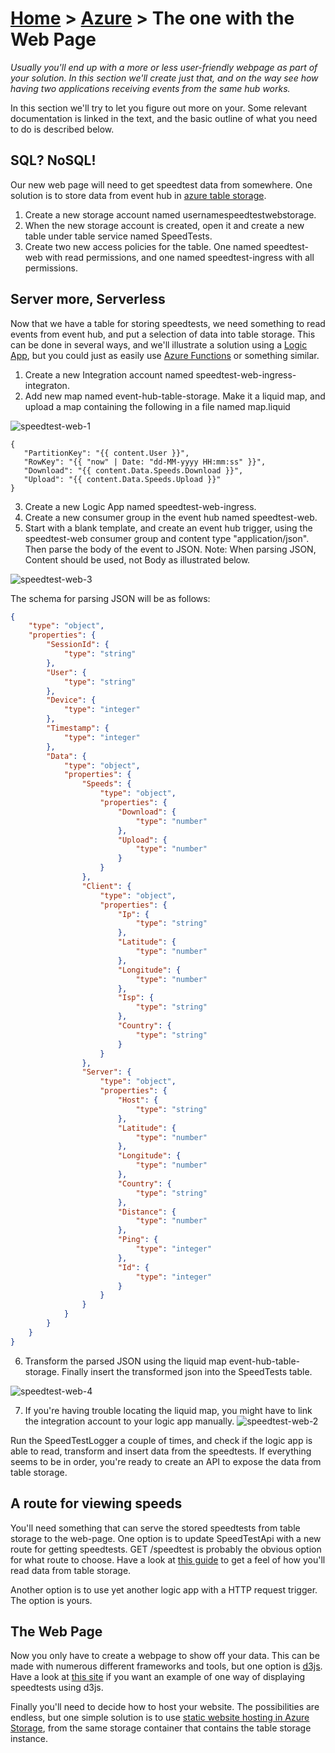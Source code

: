 [Home](../) > [Azure](index) > The one with the Web Page
========================================================
_Usually you'll end up with a more or less user-friendly webpage as part of your solution. In this section we'll create just that, and on the way see how having two applications receiving events from the same hub works._

In this section we'll try to let you figure out more on your. Some relevant documentation is linked in the text, and the basic outline of what you need to do is described below.

SQL? NoSQL!
-----------
Our new web page will need to get speedtest data from somewhere. One solution is to store data from event hub in [azure table storage](https://docs.microsoft.com/en-us/azure/cosmos-db/table-storage-overview).

1. Create a new storage account named usernamespeedtestwebstorage.
2. When the new storage account is created, open it and create a new table under table service named SpeedTests.
3. Create two new access policies for the table. One named speedtest-web with read permissions, and one named speedtest-ingress with all permissions.

Server more, Serverless
-----------------------
Now that we have a table for storing speedtests, we need something to read events from event hub, and put a selection of data into table storage. This can be done in several ways, and we'll illustrate a solution using a [Logic App](https://docs.microsoft.com/en-us/azure/logic-apps/), but you could just as easily use [Azure Functions](https://docs.microsoft.com/en-us/azure/azure-functions/) or something similar.

1. Create a new Integration account named speedtest-web-ingress-integraton.
2. Add new map named event-hub-table-storage. Make it a liquid map, and upload a map containing the following in a file named map.liquid

![speedtest-web-1](images/speedtest-web-1.png)

```
{
   "PartitionKey": "{{ content.User }}",
   "RowKey": "{{ "now" | Date: "dd-MM-yyyy HH:mm:ss" }}",
   "Download": "{{ content.Data.Speeds.Download }}",
   "Upload": "{{ content.Data.Speeds.Upload }}"
}
```

3. Create a new Logic App named speedtest-web-ingress.
4. Create a new consumer group in the event hub named speedtest-web.
5. Start with a blank template, and create an event hub trigger, using the speedtest-web consumer group and content type "application/json". Then parse the body of the event to JSON. Note: When parsing JSON, Content should be used, not Body as illustrated below.

![speedtest-web-3](images/speedtest-web-3.png)

The schema for parsing JSON will be as follows:

```json
{
    "type": "object",
    "properties": {
        "SessionId": {
            "type": "string"
        },
        "User": {
            "type": "string"
        },
        "Device": {
            "type": "integer"
        },
        "Timestamp": {
            "type": "integer"
        },
        "Data": {
            "type": "object",
            "properties": {
                "Speeds": {
                    "type": "object",
                    "properties": {
                        "Download": {
                            "type": "number"
                        },
                        "Upload": {
                            "type": "number"
                        }
                    }
                },
                "Client": {
                    "type": "object",
                    "properties": {
                        "Ip": {
                            "type": "string"
                        },
                        "Latitude": {
                            "type": "number"
                        },
                        "Longitude": {
                            "type": "number"
                        },
                        "Isp": {
                            "type": "string"
                        },
                        "Country": {
                            "type": "string"
                        }
                    }
                },
                "Server": {
                    "type": "object",
                    "properties": {
                        "Host": {
                            "type": "string"
                        },
                        "Latitude": {
                            "type": "number"
                        },
                        "Longitude": {
                            "type": "number"
                        },
                        "Country": {
                            "type": "string"
                        },
                        "Distance": {
                            "type": "number"
                        },
                        "Ping": {
                            "type": "integer"
                        },
                        "Id": {
                            "type": "integer"
                        }
                    }
                }
            }
        }
    }
}
```
6. Transform the parsed JSON using the liquid map event-hub-table-storage. Finally insert the transformed json into the SpeedTests table.

![speedtest-web-4](images/speedtest-web-4.png)

7. If you're having trouble locating the liquid map, you might have to link the integration account to your logic app manually.
![speedtest-web-2](images/speedtest-web-2.png)

Run the SpeedTestLogger a couple of times, and check if the logic app is able to read, transform and insert data from the speedtests. If everything seems to be in order, you're ready to create an API to expose the data from table storage.

A route for viewing speeds
--------------------------
You'll need something that can serve the stored speedtests from table storage to the web-page. One option is to update SpeedTestApi with a new route for getting speedtests. GET /speedtest is probably the obvious option for what route to choose. Have a look at [this guide](https://docs.microsoft.com/en-us/azure/cosmos-db/table-storage-how-to-use-dotnet) to get a feel of how you'll read data from table storage.

Another option is to use yet another logic app with a HTTP request trigger. The option is yours.

The Web Page
------------
Now you only have to create a webpage to show off your data. This can be made with numerous different frameworks and tools, but one option is [d3js](https://d3js.org). Have a look at [this site](https://taespeedtestwebstorage.z6.web.core.windows.net/) if you want an example of one way of displaying speedtests using d3js.

Finally you'll need to decide how to host your website. The possibilities are endless, but one simple solution is to use [static website hosting in Azure Storage](https://docs.microsoft.com/en-us/azure/storage/blobs/storage-blob-static-website), from the same storage container that contains the table storage instance.
